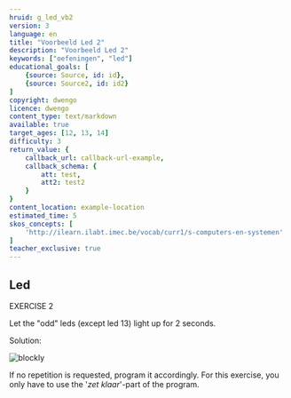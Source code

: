 ```yaml
---
hruid: g_led_vb2
version: 3
language: en
title: "Voorbeeld Led 2"
description: "Voorbeeld Led 2"
keywords: ["oefeningen", "led"]
educational_goals: [
    {source: Source, id: id}, 
    {source: Source2, id: id2}
]
copyright: dwengo
licence: dwengo
content_type: text/markdown
available: true
target_ages: [12, 13, 14]
difficulty: 3
return_value: {
    callback_url: callback-url-example,
    callback_schema: {
        att: test,
        att2: test2
    }
}
content_location: example-location
estimated_time: 5
skos_concepts: [
    'http://ilearn.ilabt.imec.be/vocab/curr1/s-computers-en-systemen'
]
teacher_exclusive: true
---
```

## Led

EXERCISE 2

Let the "odd" leds (except led 13) light up for 2 seconds.

Solution:

![blockly](@learning-object/led_m2/en/3)

<div class="alert alert-box alert-success">
If no repetition is requested, program it accordingly. For this exercise, you only have to use the '<em>zet klaar</em>'-part of the program.
</div>